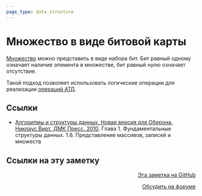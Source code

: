 ```yaml
---
page_type: data_structure
---
```


# Множество в виде битовой карты

[Множество](20221031233633.md) можно представить в виде набора бит. Бит равный одному означает наличие элемента в множестве, бит равный нулю означает отсутствие.

Такой подход позволяет использовать логические операции для реализации [операций АТД](20221120145107.md).

## Ссылки

- [Алгоритмы и структуры данных. Новая версия для Оберона. Никлаус Вирт. ДМК Пресс. 2010](WirthAlgorithmsAndDataStructures2010.md). Глава 1. Фундаментальные структуры данных. 1.6. Представление массивов, записей и множеств

## Ссылки на эту заметку




<p v-pre style="text-align: right">
  <a href="https://github.com/Kverde/algorithms/blob/main/source/20221122204033.md" target="_blank">
  Эта заметка на GitHub
  </a>
</p>



<p v-pre style="text-align: right">
  <a href="https://discourse.comtext.space/new-topic?title=%D0%9C%D0%BD%D0%BE%D0%B6%D0%B5%D1%81%D1%82%D0%B2%D0%BE%20%D0%B2%20%D0%B2%D0%B8%D0%B4%D0%B5%20%D0%B1%D0%B8%D1%82%D0%BE%D0%B2%D0%BE%D0%B9%20%D0%BA%D0%B0%D1%80%D1%82%D1%8B&body=&category=algorithm" target="_blank">
  Обсудить на форуме
  </a>
</p>
